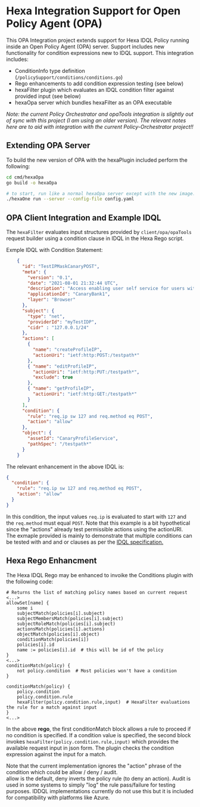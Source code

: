 # Hexa Integration Support for Open Policy Agent (OPA)

This OPA Integration project extends support for Hexa IDQL Policy running inside an Open Policy Agent (OPA) server. 
Support includes new functionality for condition expressions new to IDQL
support. This integration includes:
* ConditionInfo type definition (`/policySupport/conditions/conditions.go`)
* Rego enhancements to add condition expression testing (see below)
* hexaFilter plugin which evaluates an IDQL condition filter against provided input (see below)
* hexaOpa server which bundles hexaFilter as an OPA executable

_Note:  the current Policy Orchestrator and opaTools integration is slightly out of sync with this project (I am using an
older version).  The relevant notes here are to aid with integration with the current Policy-Orchestrator project!!_

## Extending OPA Server
To build the new version of OPA with the hexaPlugin included perform the following:
```bash
cd cmd/hexaOpa
go build -o hexaOpa

# to start, run like a normal hexaOpa server except with the new image:
./hexaOne run --server --config-file config.yaml
```

## OPA Client Integration and Example IDQL
The `hexaFilter` evaluates input structures provided by `client/opa/opaTools` request builder using
a condition clause in IDQL in the Hexa Rego script.

Exmple IDQL with Condition Statement:
```json
    {
      "id": "TestIPMaskCanaryPOST",
      "meta": {
        "version": "0.1",
        "date": "2021-08-01 21:32:44 UTC",
        "description": "Access enabling user self service for users with role",
        "applicationId": "CanaryBank1",
        "layer": "Browser"
      },
      "subject": {
        "type": "net",
        "providerId": "myTestIDP",
        "cidr" : "127.0.0.1/24"
      },
      "actions": [
        {
          "name": "createProfileIP",
          "actionUri": "ietf:http:POST:/testpath*"
        },
        { "name": "editProfileIP",
          "actionUri": "ietf:http:PUT:/testpath*",
          "exclude": true
        },
        { "name": "getProfileIP",
          "actionUri": "ietf:http:GET:/testpath*"
        }
      ],
      "condition": {
        "rule": "req.ip sw 127 and req.method eq POST",
        "action": "allow"
      },
      "object": {
        "assetId": "CanaryProfileService",
        "pathSpec": "/testpath*"
      }
    }
```

The relevant enhancement in the above IDQL is:
```json
{
  "condition": {
    "rule": "req.ip sw 127 and req.method eq POST",
    "action": "allow"
  }
}
```
In this condition, the input values `req.ip` is evaluated to start with `127` and the `req.method` must equal `POST`.
Note that this example is a bit hypothetical since the "actions" already test permissible actions using the actionURI. The exmaple
provided is mainly to demonstrate that multiple conditions can be tested with and and or clauses as per the
[IDQL specification.](https://github.com/hexa-org/policy/blob/main/specs/IDQL-core-specification.md)

## Hexa Rego Enhancment
The Hexa IDQL Rego may be enhanced to invoike the Conditions plugin with the following code:
```rego
# Returns the list of matching policy names based on current request
<...>
allowSet[name] {
    some i
    subjectMatch(policies[i].subject)
    subjectMembersMatch(policies[i].subject)
    subjectRoleMatch(policies[i].subject)
    actionsMatch(policies[i].actions)
    objectMatch(policies[i].object)
    conditionMatch(policies[i])
    policies[i].id
    name := policies[i].id  # this will be id of the policy
}
<...>
conditionMatch(policy) {
    not policy.condition  # Most policies won't have a condition
}

conditionMatch(policy) {
    policy.condition
    policy.condition.rule
    hexaFilter(policy.condition.rule,input)  # HexaFilter evaluations the rule for a match against input
}
<...>
```
In the above **rego**, the first conditionMatch block allows a rule to proceed if no condition is specified. If a condition value is 
specified, the second block invokes `hexaFilter(policy.condition.rule,input)`  which provides
the available request input in json form. The plugin checks the condition expression against the input for a match.

Note that the current implementation ignores the "action" phrase of the condition which could be allow / deny / audit.  
allow is the default, deny inverts the policy rule (to deny an action). Audit is used in some systems to simply "log" the rule pass/failure
for testing purposes.  IDDQL implementations currently do not use this but it is included for compatibility with platforms like Azure.


